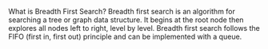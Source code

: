 What is Breadth First Search?
Breadth first search is an algorithm for searching a tree or graph data structure. It begins at the root node then explores all nodes left to right, level by level. Breadth first search follows the FIFO (first in, first out) principle and can be implemented with a queue.